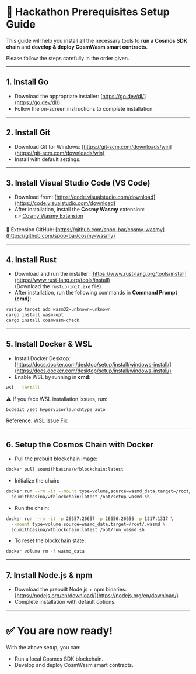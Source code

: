# 🚀 Hackathon Prerequisites Setup Guide

This guide will help you install all the necessary tools to **run a Cosmos SDK chain** and **develop & deploy CosmWasm smart contracts**.  

Please follow the steps carefully in the order given.  

---

## 1. Install Go
- Download the appropriate installer: [https://go.dev/dl/](https://go.dev/dl/)
- Follow the on-screen instructions to complete installation.

---

## 2. Install Git
- Download Git for Windows: [https://git-scm.com/downloads/win](https://git-scm.com/downloads/win)
- Install with default settings.

---

## 3. Install Visual Studio Code (VS Code)
- Download from: [https://code.visualstudio.com/download](https://code.visualstudio.com/download)
- After installation, install the **Cosmy Wasmy** extension:  
  👉 [Cosmy Wasmy Extension](https://marketplace.visualstudio.com/items?itemName=spoorthi.cosmy-wasmy)

📂 Extension GitHub: [https://github.com/spoo-bar/cosmy-wasmy](https://github.com/spoo-bar/cosmy-wasmy)

---

## 4. Install Rust
- Download and run the installer: [https://www.rust-lang.org/tools/install](https://www.rust-lang.org/tools/install)  
  (Download the `rustup-init.exe` file)
- After installation, run the following commands in **Command Prompt (cmd)**:

```bash
rustup target add wasm32-unknown-unknown
cargo install wasm-opt
cargo install cosmwasm-check
```

---

## 5. Install Docker & WSL

- Install Docker Desktop: [https://docs.docker.com/desktop/setup/install/windows-install/](https://docs.docker.com/desktop/setup/install/windows-install/)
- Enable WSL by running in **cmd**:

```bash
wsl --install
```

⚠️ If you face WSL installation issues, run:

```bash
bcdedit /set hypervisorlaunchtype auto
```

Reference: [WSL Issue Fix](https://github.com/microsoft/WSL/issues/9652#issuecomment-1474858120)

---

## 6. Setup the Cosmos Chain with Docker

- Pull the prebuilt blockchain image:

```bash
docker pull soumithbasina/wfblockchain:latest
```

- Initialize the chain:

```bash
docker run --rm -it --mount type=volume,source=wasmd_data,target=/root/.wasmd \
  soumithbasina/wfblockchain:latest /opt/setup_wasmd.sh
```

- Run the chain:

```bash
docker run --rm -it -p 26657:26657 -p 26656:26656 -p 1317:1317 \
  --mount type=volume,source=wasmd_data,target=/root/.wasmd \
  soumithbasina/wfblockchain:latest /opt/run_wasmd.sh
```

- To reset the blockchain state:

```bash
docker volume rm -f wasmd_data
```

---

## 7. Install Node.js & npm

- Download the prebuilt Node.js + npm binaries: [https://nodejs.org/en/download/](https://nodejs.org/en/download/)
- Complete installation with default options.

---

# ✅ You are now ready!

With the above setup, you can:

- Run a local Cosmos SDK blockchain.
- Develop and deploy CosmWasm smart contracts.